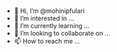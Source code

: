 - 👋 Hi, I’m @mohinipfulari
- 👀 I’m interested in ...
- 🌱 I’m currently learning ...
- 💞️ I’m looking to collaborate on ...
- 📫 How to reach me ...

<!---
mohinipfulari/mohinipfulari is a ✨ special ✨ repository because its `README.md` (this file) appears on your GitHub profile.
You can click the Preview link to take a look at your changes.
--->
